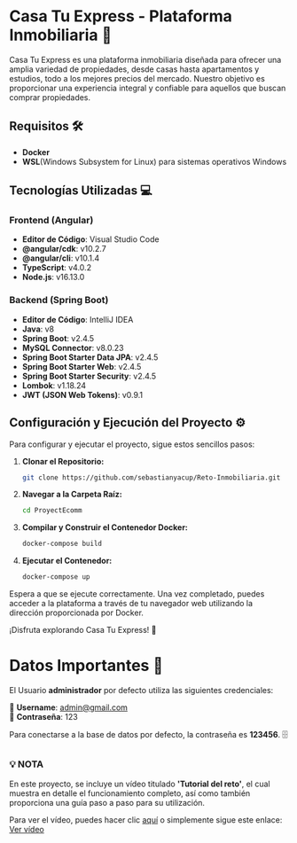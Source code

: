 # Casa Tu Express - Plataforma Inmobiliaria 🏡

Casa Tu Express es una plataforma inmobiliaria diseñada para ofrecer una amplia variedad de propiedades, desde casas hasta apartamentos y estudios, todo a los mejores precios del mercado. Nuestro objetivo es proporcionar una experiencia integral y confiable para aquellos que buscan comprar propiedades.

## Requisitos 🛠️

- **Docker**
- **WSL**(Windows Subsystem for Linux) para sistemas operativos Windows

## Tecnologías Utilizadas 💻

### Frontend (Angular)
- **Editor de Código**: Visual Studio Code
- **@angular/cdk**: v10.2.7
- **@angular/cli**: v10.1.4
- **TypeScript**: v4.0.2
- **Node.js**: v16.13.0

### Backend (Spring Boot)
- **Editor de Código**: IntelliJ IDEA
- **Java**: v8
- **Spring Boot**: v2.4.5
- **MySQL Connector**: v8.0.23
- **Spring Boot Starter Data JPA**: v2.4.5
- **Spring Boot Starter Web**: v2.4.5
- **Spring Boot Starter Security**: v2.4.5
- **Lombok**: v1.18.24
- **JWT (JSON Web Tokens)**: v0.9.1

## Configuración y Ejecución del Proyecto ⚙️

Para configurar y ejecutar el proyecto, sigue estos sencillos pasos:

1. **Clonar el Repositorio:**
    ```bash
    git clone https://github.com/sebastianyacup/Reto-Inmobiliaria.git
    ```

2. **Navegar a la Carpeta Raíz:**
    ```bash
    cd ProyectEcomm
    ```

3. **Compilar y Construir el Contenedor Docker:**
    ```bash
    docker-compose build
    ```

4. **Ejecutar el Contenedor:**
    ```bash
    docker-compose up
    ```
    
Espera a que se ejecute correctamente. Una vez completado, puedes acceder a la plataforma a través de tu navegador web utilizando la dirección proporcionada por Docker.

¡Disfruta explorando Casa Tu Express! 🎉

# Datos Importantes 🚀

El Usuario **administrador** por defecto utiliza las siguientes credenciales:

👤 **Username**: admin@gmail.com  
🔑 **Contraseña**: 123

Para conectarse a la base de datos por defecto, la contraseña es **123456**. 🗄️

## 

### 💡 **NOTA**

En este proyecto, se incluye un vídeo titulado **'Tutorial del reto'**, el cual muestra en detalle el funcionamiento completo, así como también proporciona una guía paso a paso para su utilización. 


Para ver el vídeo, puedes hacer clic [aquí](https://drive.google.com/file/d/1pK5LWmFcSVUQmpQFQ708OAxRz25xrUbN/view) o simplemente sigue este enlace:
[Ver vídeo](https://drive.google.com/file/d/1pK5LWmFcSVUQmpQFQ708OAxRz25xrUbN/view)
